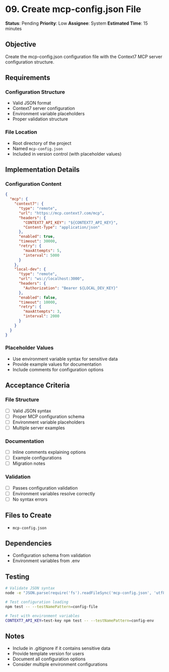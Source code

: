 # 09. Create mcp-config.json File

**Status**: Pending
**Priority**: Low
**Assignee**: System
**Estimated Time**: 15 minutes

## Objective

Create the mcp-config.json configuration file with the Context7 MCP server configuration structure.

## Requirements

### Configuration Structure

- Valid JSON format
- Context7 server configuration
- Environment variable placeholders
- Proper validation structure

### File Location

- Root directory of the project
- Named `mcp-config.json`
- Included in version control (with placeholder values)

## Implementation Details

### Configuration Content

```json
{
  "mcp": {
    "context7": {
      "type": "remote",
      "url": "https://mcp.context7.com/mcp",
      "headers": {
        "CONTEXT7_API_KEY": "${CONTEXT7_API_KEY}",
        "Content-Type": "application/json"
      },
      "enabled": true,
      "timeout": 30000,
      "retry": {
        "maxAttempts": 5,
        "interval": 5000
      }
    },
    "local-dev": {
      "type": "remote",
      "url": "ws://localhost:3000",
      "headers": {
        "Authorization": "Bearer ${LOCAL_DEV_KEY}"
      },
      "enabled": false,
      "timeout": 10000,
      "retry": {
        "maxAttempts": 3,
        "interval": 2000
      }
    }
  }
}
```

### Placeholder Values

- Use environment variable syntax for sensitive data
- Provide example values for documentation
- Include comments for configuration options

## Acceptance Criteria

### File Structure

- [ ] Valid JSON syntax
- [ ] Proper MCP configuration schema
- [ ] Environment variable placeholders
- [ ] Multiple server examples

### Documentation

- [ ] Inline comments explaining options
- [ ] Example configurations
- [ ] Migration notes

### Validation

- [ ] Passes configuration validation
- [ ] Environment variables resolve correctly
- [ ] No syntax errors

## Files to Create

- `mcp-config.json`

## Dependencies

- Configuration schema from validation
- Environment variables from .env

## Testing

```bash
# Validate JSON syntax
node -e "JSON.parse(require('fs').readFileSync('mcp-config.json', 'utf8'))"

# Test configuration loading
npm test -- --testNamePattern=config-file

# Test with environment variables
CONTEXT7_API_KEY=test-key npm test -- --testNamePattern=config-env
```

## Notes

- Include in .gitignore if it contains sensitive data
- Provide template version for users
- Document all configuration options
- Consider multiple environment configurations
